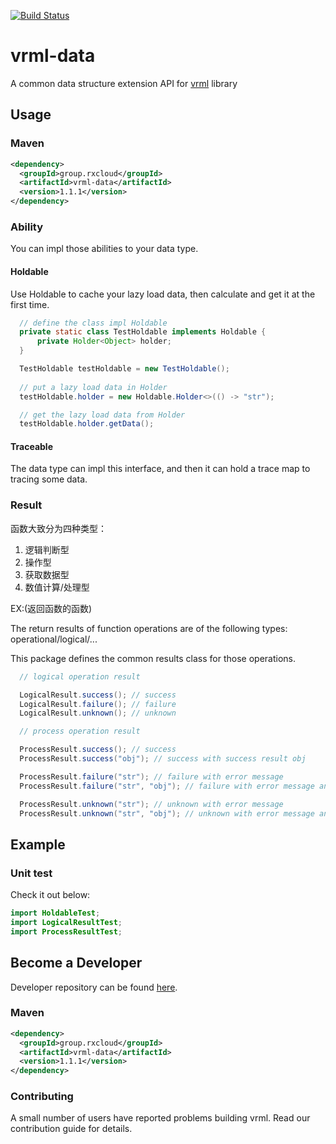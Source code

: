 [![Build Status](https://travis-ci.org/vavr-io/vavr-gson.svg?branch=master)](https://travis-ci.org/vavr-io/vavr-gson)

# vrml-data

A common data structure extension API for [vrml](https://github.com/kevinten10/vrml) library

## Usage

### Maven

```xml
<dependency>
  <groupId>group.rxcloud</groupId>
  <artifactId>vrml-data</artifactId>
  <version>1.1.1</version>
</dependency>
```

### Ability

You can impl those abilities to your data type.

#### Holdable

Use Holdable to cache your lazy load data, then calculate and get it at the first time.

```java
  // define the class impl Holdable
  private static class TestHoldable implements Holdable {
      private Holder<Object> holder;
  }

  TestHoldable testHoldable = new TestHoldable();
  
  // put a lazy load data in Holder
  testHoldable.holder = new Holdable.Holder<>(() -> "str");

  // get the lazy load data from Holder
  testHoldable.holder.getData();
```

#### Traceable

The data type can impl this interface, and then it can hold a trace map to tracing some data.

### Result

函数大致分为四种类型：

1. 逻辑判断型
2. 操作型
3. 获取数据型
4. 数值计算/处理型

EX:(返回函数的函数)

The return results of function operations are of the following types: operational/logical/...

This package defines the common results class for those operations.

```java
  // logical operation result

  LogicalResult.success(); // success
  LogicalResult.failure(); // failure
  LogicalResult.unknown(); // unknown
``` 

```java
  // process operation result

  ProcessResult.success(); // success
  ProcessResult.success("obj"); // success with success result obj

  ProcessResult.failure("str"); // failure with error message
  ProcessResult.failure("str", "obj"); // failure with error message and failure result obj

  ProcessResult.unknown("str"); // unknown with error message
  ProcessResult.unknown("str", "obj"); // unknown with error message and unknown result obj
``` 

## Example

### Unit test

Check it out below:

```java
import HoldableTest;
import LogicalResultTest;
import ProcessResultTest;
``` 

## Become a Developer

Developer repository can be found [here](https://github.com/kevinten10/vrml/tree/develop/vrml-data).

### Maven

```xml
<dependency>
  <groupId>group.rxcloud</groupId>
  <artifactId>vrml-data</artifactId>
  <version>1.1.1</version>
</dependency>
```

### Contributing

A small number of users have reported problems building vrml. Read our contribution guide for details.